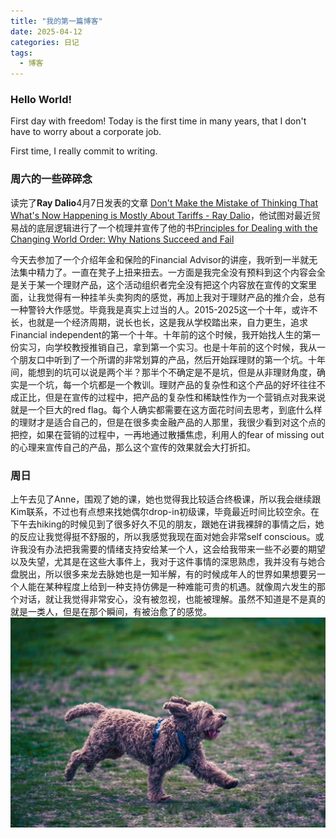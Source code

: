 ```yaml
---
title: "我的第一篇博客"
date: 2025-04-12
categories: 日记
tags:
  - 博客
---
```

### Hello World!

First day with freedom!
Today is the first time in many years, that I don't have to worry about a corporate job.

First time, I really commit to writing.

### 周六的一些碎碎念

读完了**Ray Dalio**4月7日发表的文章
[Don't Make the Mistake of Thinking That What's Now Happening is Mostly About Tariffs - Ray Dalio](https://x.com/RayDalio/status/1909296189473693729)，他试图对最近贸易战的底层逻辑进行了一个梳理并宣传了他的书[Principles for Dealing with the Changing World Order: Why Nations Succeed and Fail](https://www.goodreads.com/book/show/52962238-principles-for-dealing-with-the-changing-world-order)

今天去参加了一个介绍年金和保险的Financial Advisor的讲座，我听到一半就无法集中精力了。一直在凳子上扭来扭去。一方面是我完全没有预料到这个内容会全是关于某一个理财产品，这个活动组织者完全没有把这个内容放在宣传的文案里面，让我觉得有一种挂羊头卖狗肉的感觉，再加上我对于理财产品的推介会，总有一种警铃大作感觉。毕竟我是真实上过当的人。2015-2025这一个十年，或许不长，也就是一个经济周期，说长也长，这是我从学校踏出来，自力更生，追求Financial independent的第一个十年。十年前的这个时候，我开始找人生的第一份实习，向学校教授推销自己，拿到第一个实习。也是十年前的这个时候，我从一个朋友口中听到了一个所谓的非常划算的产品，然后开始踩理财的第一个坑。十年间，能想到的坑可以说是两个半？那半个不确定是不是坑，但是从非理财角度，确实是一个坑，每一个坑都是一个教训。理财产品的复杂性和这个产品的好坏往往不成正比，但是在宣传的过程中，把产品的复杂性和稀缺性作为一个营销点对我来说就是一个巨大的red flag。每个人确实都需要在这方面花时间去思考，到底什么样的理财才是适合自己的，但是在很多卖金融产品的人那里，我很少看到对这个点的把控，如果在营销的过程中，一再地通过散播焦虑，利用人的fear of missing out的心理来宣传自己的产品，那么这个宣传的效果就会大打折扣。

### 周日

上午去见了Anne，围观了她的课，她也觉得我比较适合终极课，所以我会继续跟Kim联系，不过也有点想来找她偶尔drop-in初级课，毕竟最近时间比较空余。在下午去hiking的时候见到了很多好久不见的朋友，跟她在讲我裸辞的事情之后，她的反应让我觉得挺不舒服的，所以我感觉我现在面对她会非常self conscious。或许我没有办法把我需要的情绪支持安给某一个人，这会给我带来一些不必要的期望以及失望，尤其是在这些大事件上，我对于这件事情的深思熟虑，我并没有与她合盘脱出，所以很多来龙去脉她也是一知半解，有的时候成年人的世界如果想要另一个人能在某种程度上给到一种支持仿佛是一种难能可贵的机遇。就像周六发生的那个对话，就让我觉得非常安心，没有被忽视，也能被理解。虽然不知道是不是真的就是一类人，但是在那个瞬间，有被治愈了的感觉。
![Branch Brook Park Loop 4.5mile](20250413pika.jpg)


